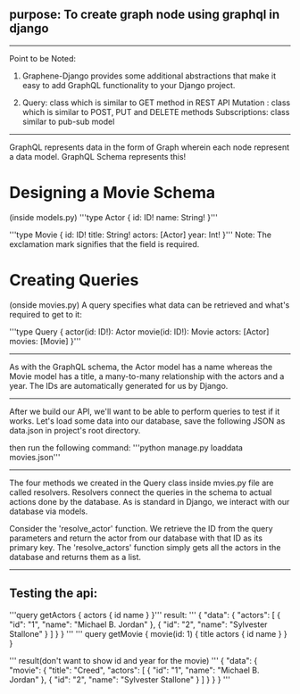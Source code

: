 ## purpose: To create graph node using graphql in django

---------------------------
Point to be Noted:
1)  Graphene-Django provides some additional abstractions that make it easy to add GraphQL  functionality to your Django project.

2)  Query: class which is similar to GET method in REST API
    Mutation : class which is similar to POST, PUT and DELETE methods
    Subscriptions: class similar to pub-sub model

-----------------------------

GraphQL represents data in the form of Graph wherein each node represent a data model. GraphQL Schema represents this!

# Designing a Movie Schema
(inside models.py)
'''type Actor {
  id: ID!
  name: String!
}'''

'''type Movie {
  id: ID!
  title: String!
  actors: [Actor]
  year: Int!
}'''
Note: The exclamation mark signifies that the field is required.

# Creating Queries
(onside movies.py)
A query specifies what data can be retrieved and what's required to get to it:

'''type Query {
  actor(id: ID!): Actor
  movie(id: ID!): Movie
  actors: [Actor]
  movies: [Movie]
}'''

-----------------------------------------
As with the GraphQL schema, the Actor model has a name whereas the Movie model has a title, a many-to-many relationship with the actors and a year. The IDs are automatically generated for us by Django.

-----------------------------------------

After we build our API, we'll want to be able to perform queries to test if it works. Let's load some data into our database, save the following JSON as data.json in project's root directory.

then run the following command:
'''python manage.py loaddata movies.json'''

-------------------------------------------

The four methods we created in the Query class inside mvies.py file are called resolvers. Resolvers connect the queries in the schema to actual actions done by the database. As is standard in Django, we interact with our database via models.

Consider the 'resolve_actor' function. We retrieve the ID from the query parameters and return the actor from our database with that ID as its primary key. The 'resolve_actors' function simply gets all the actors in the database and returns them as a list.

-------------------------------------------------

## Testing the api:

'''query getActors {
  actors {
    id
    name
  }
}'''
result:
'''
{
  "data": {
    "actors": [
      {
        "id": "1",
        "name": "Michael B. Jordan"
      },
      {
        "id": "2",
        "name": "Sylvester Stallone"
      }
    ]
  }
}
'''
'''
query getMovie {
  movie(id: 1) {
    title
    actors {
      id
      name
    }
  }
}

'''
result(don't want to show id and year for the movie)
'''
{
  "data": {
    "movie": {
      "title": "Creed",
      "actors": [
        {
          "id": "1",
          "name": "Michael B. Jordan"
        },
        {
          "id": "2",
          "name": "Sylvester Stallone"
        }
      ]
    }
  }
}
'''
